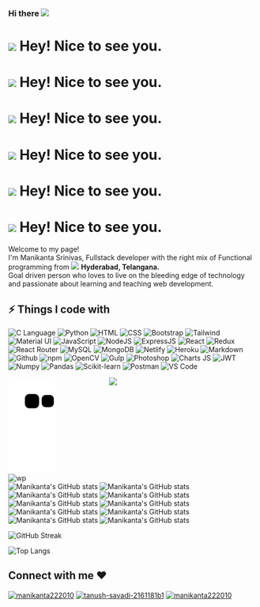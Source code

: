 ### Hi there <img src="https://media.giphy.com/media/hvRJCLFzcasrR4ia7z/giphy.gif" width="25px">

<!--
**manikanta222010/manikanta222010** is a ✨ _special_ ✨ repository because its `README.md` (this file) appears on your GitHub profile.

Here are some ideas to get you started:

- 🔭 I’m currently working on ...
- 🌱 I’m currently learning ...
- 👯 I’m looking to collaborate on ...
- 🤔 I’m looking for help with ...
- 💬 Ask me about ...
- 📫 How to reach me: ...
- 😄 Pronouns: ...
- ⚡ Fun fact: ...
-->


<h1><img src="https://emojis.slackmojis.com/emojis/images/1531849430/4246/blob-sunglasses.gif?1531849430" width="30"/> Hey! Nice to see you.</h1>
<h1><img src="https://slackmojis.com/emojis/5276-pig-hello-sitting/download" width="30"/> Hey! Nice to see you.</h1>
<h1><img src="https://slackmojis.com/emojis/5275-pig-hello-front/download" width="30"/> Hey! Nice to see you.</h1>
<h1><img src="https://slackmojis.com/emojis/5274-pig-hello-door/download" width="30"/> Hey! Nice to see you.</h1>
<h1><img src="https://slackmojis.com/emojis/679-charmander_dancing/download" width="30"/> Hey! Nice to see you.</h1>
<h1><img src="https://slackmojis.com/emojis/32756-charmander_shiny/download" width="30"/> Hey! Nice to see you.</h1>

<p>Welcome to my page! </br> I'm Manikanta Srinivas, Fullstack developer with the right mix of Functional programming from <img src="https://image.flaticon.com/icons/png/512/3909/3909444.png" width="13"/> <b>Hyderabad, Telangana.</b> 
<br/>Goal driven person who loves to live on the bleeding edge of technology and passionate about learning and teaching web development.</p>

## ⚡ Things I code with

<p>
  <img alt="C Language" src="https://img.shields.io/badge/C-00599C?style=for-the-badge&logo=c&logoColor=white"/>
  <img alt="Python" src="https://img.shields.io/badge/Python-3776AB?style=for-the-badge&logo=python&logoColor=white" />
  <img alt="HTML" src="https://img.shields.io/badge/HTML5-E34F26?style=for-the-badge&logo=html5&logoColor=white" />
  <img alt="CSS" src="https://img.shields.io/badge/CSS3-1572B6?style=for-the-badge&logo=css3&logoColor=white" />
  <img alt="Bootstrap" src="https://img.shields.io/badge/Bootstrap-563D7C?style=for-the-badge&logo=bootstrap&logoColor=white" /> 
  <img alt="Tailwind" src="https://img.shields.io/badge/Tailwind_CSS-38B2AC?style=for-the-badge&logo=tailwind-css&logoColor=white" /> 
  <img alt="Material UI" src="https://img.shields.io/badge/Material--UI-0081CB?style=for-the-badge&logo=material-ui&logoColor=white" />
  <img alt="JavaScript" src="https://img.shields.io/badge/JavaScript-F7DF1E?style=for-the-badge&logo=javascript&logoColor=black" />
  <img alt="NodeJS" src="https://img.shields.io/badge/Node.js-43853D?style=for-the-badge&logo=node.js&logoColor=white" />
  <img alt="ExpressJS" src="https://img.shields.io/badge/Express.js-404D59?style=for-the-badge" />
  <img alt="React" src="https://img.shields.io/badge/React-20232A?style=for-the-badge&logo=react&logoColor=61DAFB" />
  <img alt="Redux" src="https://img.shields.io/badge/Redux-593D88?style=for-the-badge&logo=redux&logoColor=white" />
  <img alt="React Router" src="https://img.shields.io/badge/React_Router-CA4245?style=for-the-badge&logo=react-router&logoColor=white" />
  <img alt="MySQL" src="https://img.shields.io/badge/MySQL-00000F?style=for-the-badge&logo=mysql&logoColor=white" />
  <img alt="MongoDB" src="https://img.shields.io/badge/MongoDB-4EA94B?style=for-the-badge&logo=mongodb&logoColor=white" />
  <img alt="Netlify" src="https://img.shields.io/badge/Netlify-00C7B7?style=for-the-badge&logo=netlify&logoColor=white" />
  <img alt="Heroku" src="https://img.shields.io/badge/Heroku-430098?style=for-the-badge&logo=heroku&logoColor=white" />
  <img alt="Markdown" src="https://img.shields.io/badge/Markdown-000000?style=for-the-badge&logo=markdown&logoColor=white" />
  <img alt="Github" src="https://img.shields.io/badge/GitHub-100000?style=for-the-badge&logo=github&logoColor=white" />
  <img alt="npm" src="https://img.shields.io/badge/NPM-%23000000.svg?style=for-the-badge&logo=npm&logoColor=white" />
  <img alt="OpenCV" src="https://img.shields.io/badge/opencv-%23white.svg?style=for-the-badge&logo=opencv&logoColor=white" />
  <img alt="Gulp" src="https://img.shields.io/badge/GULP-%23CF4647.svg?style=for-the-badge&logo=gulp&logoColor=white" />
  <img alt="Photoshop" src="https://img.shields.io/badge/adobephotoshop-%2331A8FF.svg?style=for-the-badge&logo=adobephotoshop&logoColor=white" />
  <img alt="Charts JS" src="https://img.shields.io/badge/chart.js-F5788D.svg?style=for-the-badge&logo=chart.js&logoColor=white" /> 
  <img alt="JWT" src="https://img.shields.io/badge/JWT-black?style=for-the-badge&logo=JSON%20web%20tokens" />  
  <img alt="Numpy" src="https://img.shields.io/badge/numpy-%23013243.svg?style=for-the-badge&logo=numpy&logoColor=white" /> 
  <img alt="Pandas" src="https://img.shields.io/badge/pandas-%23150458.svg?style=for-the-badge&logo=pandas&logoColor=white" />
  <img alt="Scikit-learn" src="https://img.shields.io/badge/scikit--learn-%23F7931E.svg?style=for-the-badge&logo=scikit-learn&logoColor=white" /> 
  <img alt="Postman" src="https://img.shields.io/badge/Postman-FF6C37?style=for-the-badge&logo=postman&logoColor=white" /> 
  <img alt="VS Code" src="https://img.shields.io/badge/Visual%20Studio%20Code-0078d7.svg?style=for-the-badge&logo=visual-studio-code&logoColor=white" /> 
</p>

<img alt="contribution" src="https://github.com/manikanta222010/manikanta222010/blob/output/github-contribution-grid-snake.svg" />

<img align="right" aly="wp" src="https://github-readme-stats.vercel.app/api/top-langs/?username=manikanta222010&theme=radical&langs_count=6" width="300" />
<img align="left" alt="wp" src="https://raw.githubusercontent.com/abhisheknaiidu/abhisheknaiidu/master/code.gif" width="500" />






<!-- ## 😄 Cool Stats -->

![Manikanta's GitHub stats](https://github-readme-stats.vercel.app/api?username=manikanta222010&show_icons=true&theme=radical)
![Manikanta's GitHub stats](https://github-readme-stats.vercel.app/api?username=manikanta222010&show_icons=true&theme=dark)
![Manikanta's GitHub stats](https://github-readme-stats.vercel.app/api?username=manikanta222010&show_icons=true&theme=merko)
![Manikanta's GitHub stats](https://github-readme-stats.vercel.app/api?username=manikanta222010&show_icons=true&theme=gruvbox)
![Manikanta's GitHub stats](https://github-readme-stats.vercel.app/api?username=manikanta222010&show_icons=true&theme=tokyonight)
![Manikanta's GitHub stats](https://github-readme-stats.vercel.app/api?username=manikanta222010&show_icons=true&theme=onedark)
![Manikanta's GitHub stats](https://github-readme-stats.vercel.app/api?username=manikanta222010&show_icons=true&theme=cobalt)
![Manikanta's GitHub stats](https://github-readme-stats.vercel.app/api?username=manikanta222010&show_icons=true&theme=synthwave)
![Manikanta's GitHub stats](https://github-readme-stats.vercel.app/api?username=manikanta222010&show_icons=true&theme=highcontrast)
![Manikanta's GitHub stats](https://github-readme-stats.vercel.app/api?username=manikanta222010&show_icons=true&theme=dracula)

![GitHub Streak](https://github-readme-streak-stats.herokuapp.com/?user=manikanta222010&theme=radical)

![Top Langs](https://github-readme-stats.vercel.app/api/top-langs/?username=manikanta222010&layout=compact&theme=radical&langs_count=6)

<!-- <h3>Where to find me</h3> -->
<!-- <p> -->
<!-- <a href="https://github.com/manikanta222010" target="_blank"><img alt="Github" src="https://img.shields.io/badge/GitHub-%2312100E.svg?&style=for-the-badge&logo=Github&logoColor=white" /></a> -->
<!-- <a href="https://twitter.com/manikanta222010" target="_blank"><img alt="Twitter" src="https://img.shields.io/badge/twitter-%231DA1F2.svg?&style=for-the-badge&logo=twitter&logoColor=white" /></a> -->
<!-- <a href="https://www.linkedin.com/in/manikanta-yedla/" target="_blank"><img alt="Medium" src="https://img.shields.io/badge/linkedin-0a66c2.svg?&style=for-the-badge&logo=linkedin&logoColor=white" /></a> -->
<!-- </p> -->

<h2 align="left">Connect with me ❤️</h2>
<p align="left">
<a href="https://twitter.com/manikanta222010" target="blank"><img align="center" src="https://raw.githubusercontent.com/rahuldkjain/github-profile-readme-generator/master/src/images/icons/Social/twitter.svg" alt="manikanta222010" height="30" width="40" /></a>
<a href="https://www.linkedin.com/in/manikanta-yedla/" target="blank"><img align="center" src="https://raw.githubusercontent.com/rahuldkjain/github-profile-readme-generator/master/src/images/icons/Social/linked-in-alt.svg" alt="tanush-savadi-2161181b1" height="30" width="40" /></a>
<a href="https://codepen.io/manikanta22" target="blank"><img align="center" src="https://raw.githubusercontent.com/rahuldkjain/github-profile-readme-generator/master/src/images/icons/Social/codepen.svg" alt="manikanta222010" height="30" width="40" /></a>
</p>
